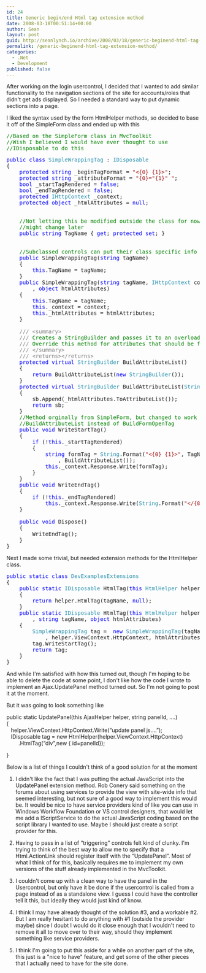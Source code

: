 ```yaml
---
id: 24
title: Generic begin/end Html tag extension method
date: 2008-03-18T00:51:14+00:00
author: Sean
layout: post
guid: http://seanlynch.io/archive/2008/03/18/generic-beginend-html-tag-extension-method.aspx
permalink: /generic-beginend-html-tag-extension-method/
categories:
  - .Net
  - Development
published: false
---
```

After working on the login usercontrol, I decided that I wanted to add similar functionality to the navigation sections of the site for accounts/roles that didn't get ads displayed. So I needed a standard way to put dynamic sections into a page.

I liked the syntax used by the form HtmlHelper methods, so decided to base it off of the SimpleForm class and ended up with this

<pre class="code"><span style="color: rgb(0,128,0)">//Based on the SimpleForm class in MvcToolkit <br /><span style="color: rgb(0,128,0)">//Wish I believed I would have ever thought to use<br /></span></span><span style="color: rgb(0,128,0)">//IDisposable to do this</span></pre>

<pre class="code"><span style="color: rgb(0,0,255)">public</span> <span style="color: rgb(0,0,255)">class</span> <span style="color: rgb(43,145,175)">SimpleWrappingTag</span> : <span style="color: rgb(43,145,175)">IDisposable<br /></span>{
    <span style="color: rgb(0,0,255)">protected</span> <span style="color: rgb(0,0,255)">string</span> _beginTagFormat = <span style="color: rgb(163,21,21)">"&lt;{0} {1}&gt;"</span>;
    <span style="color: rgb(0,0,255)">protected</span> <span style="color: rgb(0,0,255)">string</span> _attributeFormat = <span style="color: rgb(163,21,21)">"{0}="{1}" "</span>;
    <span style="color: rgb(0,0,255)">bool</span> _startTagRendered = <span style="color: rgb(0,0,255)">false</span>;
    <span style="color: rgb(0,0,255)">bool</span> _endTagRendered = <span style="color: rgb(0,0,255)">false</span>;
    <span style="color: rgb(0,0,255)">protected</span> <span style="color: rgb(43,145,175)">IHttpContext</span> _context;
    <span style="color: rgb(0,0,255)">protected</span> <span style="color: rgb(0,0,255)">object</span> _htmlAttributes = <span style="color: rgb(0,0,255)">null</span>;


    <span style="color: rgb(0,128,0)">//Not letting this be modified outside the class for now
</span>    <span style="color: rgb(0,128,0)">//might change later
</span>    <span style="color: rgb(0,0,255)">public</span> <span style="color: rgb(0,0,255)">string</span> TagName { <span style="color: rgb(0,0,255)">get</span>; <span style="color: rgb(0,0,255)">protected</span> <span style="color: rgb(0,0,255)">set</span>; }


    <span style="color: rgb(0,128,0)">//Subclassed controls can put their class specific info here
</span>    <span style="color: rgb(0,0,255)">public</span> SimpleWrappingTag(<span style="color: rgb(0,0,255)">string</span> tagName)
    {
        <span style="color: rgb(0,0,255)">this</span>.TagName = tagName;
    }
    <span style="color: rgb(0,0,255)">public</span> SimpleWrappingTag(<span style="color: rgb(0,0,255)">string</span> tagName, <span style="color: rgb(43,145,175)">IHttpContext</span> context
        , <span style="color: rgb(0,0,255)">object</span> htmlAttributes)
    {
        <span style="color: rgb(0,0,255)">this</span>.TagName = tagName;
        <span style="color: rgb(0,0,255)">this</span>._context = context;
        <span style="color: rgb(0,0,255)">this</span>._htmlAttributes = htmlAttributes;
    }

    <span style="color: rgb(128,128,128)">///</span><span style="color: rgb(0,128,0)"> </span><span style="color: rgb(128,128,128)">&lt;summary&gt;
</span>    <span style="color: rgb(128,128,128)">///</span><span style="color: rgb(0,128,0)"> Creates a StringBuilder and passes it to an overloaded method. 
</span>    <span style="color: rgb(128,128,128)">///</span><span style="color: rgb(0,128,0)"> Override this method for attributes that should be first in tag.
</span>    <span style="color: rgb(128,128,128)">///</span><span style="color: rgb(0,128,0)"> </span><span style="color: rgb(128,128,128)">&lt;/summary&gt;
</span>    <span style="color: rgb(128,128,128)">///</span><span style="color: rgb(0,128,0)"> </span><span style="color: rgb(128,128,128)">&lt;returns&gt;&lt;/returns&gt;
</span>    <span style="color: rgb(0,0,255)">protected</span> <span style="color: rgb(0,0,255)">virtual</span> <span style="color: rgb(43,145,175)">StringBuilder</span> BuildAttributeList()
    {
        <span style="color: rgb(0,0,255)">return</span> BuildAttributeList(<span style="color: rgb(0,0,255)">new</span> <span style="color: rgb(43,145,175)">StringBuilder</span>());
    }
    <span style="color: rgb(0,0,255)">protected</span> <span style="color: rgb(0,0,255)">virtual</span> <span style="color: rgb(43,145,175)">StringBuilder</span> BuildAttributeList(<span style="color: rgb(43,145,175)">StringBuilder</span> sb)
    {
        sb.Append(_htmlAttributes.ToAttributeList());
        <span style="color: rgb(0,0,255)">return</span> sb;
    }
    <span style="color: rgb(0,128,0)">//Method orginally from SimpleForm, but changed to work with 
</span>    <span style="color: rgb(0,128,0)">//BuildAttributeList instead of BuildFormOpenTag
</span>    <span style="color: rgb(0,0,255)">public</span> <span style="color: rgb(0,0,255)">void</span> WriteStartTag()
    {
        <span style="color: rgb(0,0,255)">if</span> (!<span style="color: rgb(0,0,255)">this</span>._startTagRendered)
        {
            <span style="color: rgb(0,0,255)">string</span> formTag = <span style="color: rgb(43,145,175)">String</span>.Format(<span style="color: rgb(163,21,21)">"&lt;{0} {1}&gt;"</span>, TagName
                , BuildAttributeList());
            <span style="color: rgb(0,0,255)">this</span>._context.Response.Write(formTag);
        }
    }
    <span style="color: rgb(0,0,255)">public</span> <span style="color: rgb(0,0,255)">void</span> WriteEndTag()
    {
        <span style="color: rgb(0,0,255)">if</span> (!<span style="color: rgb(0,0,255)">this</span>._endTagRendered)
            <span style="color: rgb(0,0,255)">this</span>._context.Response.Write(<span style="color: rgb(43,145,175)">String</span>.Format(<span style="color: rgb(163,21,21)">"&lt;/{0}&gt;"</span>, TagName));
    }

    <span style="color: rgb(0,0,255)">public</span> <span style="color: rgb(0,0,255)">void</span> Dispose()
    {
        WriteEndTag();
    }
}
<a href="http://11011.net/software/vspaste"></a><a href="http://11011.net/software/vspaste"></a><a href="http://11011.net/software/vspaste"></a></pre>

Next I made some trivial, but needed extension methods for the HtmlHelper class.

<pre class="code"><span style="color: rgb(0,0,255)">public</span> <span style="color: rgb(0,0,255)">static</span> <span style="color: rgb(0,0,255)">class</span> <span style="color: rgb(43,145,175)">DevExamplesExtensions
</span>{
    <span style="color: rgb(0,0,255)">public</span> <span style="color: rgb(0,0,255)">static</span> <span style="color: rgb(43,145,175)">IDisposable</span> HtmlTag(<span style="color: rgb(0,0,255)">this</span> <span style="color: rgb(43,145,175)">HtmlHelper</span> helper, <span style="color: rgb(0,0,255)">string</span> tagName)
    {
        <span style="color: rgb(0,0,255)">return</span> helper.HtmlTag(tagName, <span style="color: rgb(0,0,255)">null</span>);
    }
    <span style="color: rgb(0,0,255)">public</span> <span style="color: rgb(0,0,255)">static</span> <span style="color: rgb(43,145,175)">IDisposable</span> HtmlTag(<span style="color: rgb(0,0,255)">this</span> <span style="color: rgb(43,145,175)">HtmlHelper</span> helper
        , <span style="color: rgb(0,0,255)">string</span> tagName, <span style="color: rgb(0,0,255)">object</span> htmlAttributes)
    {
        <span style="color: rgb(43,145,175)">SimpleWrappingTag</span> tag =  <span style="color: rgb(0,0,255)">new</span> <span style="color: rgb(43,145,175)">SimpleWrappingTag</span>(tagName
            , helper.ViewContext.HttpContext, htmlAttributes);
        tag.WriteStartTag();
        <span style="color: rgb(0,0,255)">return</span> tag;
    }
}</pre>

And while I'm satisfied with how this turned out, though I'm hoping to be able to delete the code at some point, I don't like how the code I wrote to implement an Ajax.UpdatePanel method turned out. So I'm not going to post it at the moment.

But it was going to look something like

public static UpdatePanel(this AjaxHelper helper, string panelId, &#8230;.)  
{  
   helper.ViewContext.HttpContext.Write(&#8220;update panel js&#8230;.&#8221;);  
   IDisposable tag = new HtmlHelper(helper.ViewContext.HttpContext)  
        .HtmlTag(&#8220;div&#8221;,new { id=panelId});

}

Below is a list of things I couldn't think of a good solution for at the moment

  1. I didn't like the fact that I was putting the actual JavaScript into the UpdatePanel   extension method. Rob Conery said something on the forums about using services to provide the view with site-wide info that seemed interesting, but not sure of a good way to implement this would be. 
    It would be nice to have service providers kind of like you can use in Windows Workflow Foundation or VS control designers, that would let me add a IScriptService to do the actual JavaScript coding based on the script library I wanted to use.  Maybe I should just create a script provider for this. 

  2. Having to pass in a list of &#8220;triggering&#8221; controls felt kind of clunky. I'm trying to think of the best way to allow me to specify that a Html.ActionLink should register itself with the &#8220;UpdatePanel&#8221;. 
    Most of what I think of for this, basically requires me to implement my own versions of the stuff already implemented in the MvcToolkit.
    
  3.  I couldn't come up with a clean way to have the panel in the Usercontrol, but only have it be done if the usercontrol is called from a page instead of as a standalone view. I guess I could have the controller tell it this, but ideally they would just kind of know.
    
  4.    I think I may have already thought of the solution #3, and a workable #2. But I am really hesitant to do anything with #1 (outside the provider maybe) since I doubt I would do it close enough that I wouldn't need to remove it all to move over to their way, should they implement something like service providers.
    
5.    I think I'm going to put this aside for a while on another part of the site, this just is a "nice to have" feature, and get some of the other pieces that I actually need to have for the site done.
    
     
    
